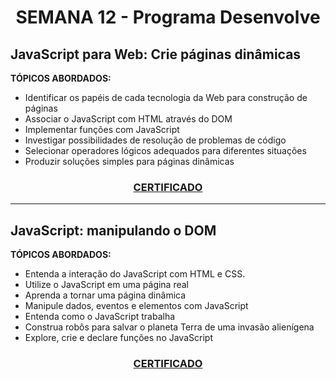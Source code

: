 # <p align="center">SEMANA 12 - Programa Desenvolve

## JavaScript para Web: Crie páginas dinâmicas

**TÓPICOS ABORDADOS:**
* Identificar os papéis de cada tecnologia da Web para construção de páginas
* Associar o JavaScript com HTML através do DOM
* Implementar funções com JavaScript
* Investigar possibilidades de resolução de problemas de código
* Selecionar operadores lógicos adequados para diferentes situações
* Produzir soluções simples para páginas dinâmicas

### <p align="center"> [CERTIFICADO](https://cursos.alura.com.br/certificate/9fa47191-9e14-4138-9a0e-65c55a5f940c)

---

## JavaScript: manipulando o DOM

**TÓPICOS ABORDADOS:**
* Entenda a interação do JavaScript com HTML e CSS.
* Utilize o JavaScript em uma página real
* Aprenda a tornar uma página dinâmica
* Manipule dados, eventos e elementos com JavaScript
* Entenda como o JavaScript trabalha
* Construa robôs para salvar o planeta Terra de uma invasão alienígena
* Explore, crie e declare funções no JavaScript

### <p align="center"> [CERTIFICADO](https://cursos.alura.com.br/certificate/5b24d464-8d8f-40d0-82a3-2c4f728e0eec)
